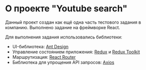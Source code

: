 # О проекте "Youtube search"

Данный проект создан как ещё одна часть тестового задания в компанию. Выполнено задание на фреймворке React.

Для выполнения задания использовались библиотеки:

* UI-библиотека: [Ant Design](https://ant.design/)
* Управление состоянием приложения: [Redux](https://redux.js.org/) и [Redux Toolkit](https://redux-toolkit.js.org/)
* Маршрутизация: [React Router](https://reacttraining.com/react-router/)
* Библиотека для упрощения API запросов: [Axios](https://reacttraining.com/react-router/)
